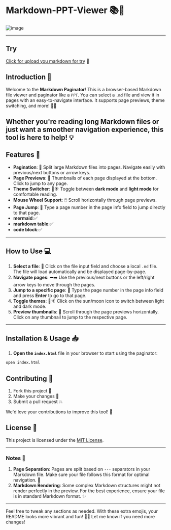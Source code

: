 

# Markdown-PPT-Viewer 📚📄

![image](https://github.com/user-attachments/assets/77d97dec-89d7-467f-bf81-ee0234eb37cc)


---

## Try
 [Click for upload you markdown for try](https://swq123459.github.io/markdown-ppt-viewer/) 🤖


## Introduction 🌟

Welcome to the **Markdown Paginator**! This is a browser-based Markdown file viewer and paginator like a `PPT`. You can select a `.md` file and view it in pages with an easy-to-navigate interface. It supports page previews, theme switching, and more! 🌙🌞

Whether you're reading long Markdown files or just want a smoother navigation experience, this tool is here to help! 💡
---

## Features 🚀

- **Pagination**: 📄 Split large Markdown files into pages. Navigate easily with previous/next buttons or arrow keys.
- **Page Previews**: 👀 Thumbnails of each page displayed at the bottom. Click to jump to any page.
- **Theme Switcher**: 🌙☀️ Toggle between **dark mode** and **light mode** for comfortable reading.
- **Mouse Wheel Support**: 🖱️ Scroll horizontally through page previews.
- **Page Jump**: 🔢 Type a page number in the page info field to jump directly to that page.
- **mermaid**:✅
- **markdown table**:✅
- **code block**:✅
---

## How to Use 💻

1. **Select a file**: 📂 Click on the file input field and choose a local `.md` file. The file will load automatically and be displayed page-by-page.
2. **Navigate pages**: ⬅️➡️ Use the previous/next buttons or the left/right arrow keys to move through the pages.
3. **Jump to a specific page**: 🔀 Type the page number in the page info field and press **Enter** to go to that page.
4. **Toggle themes**: 🌙☀️ Click on the sun/moon icon to switch between light and dark mode.
5. **Preview thumbnails**: 📸 Scroll through the page previews horizontally. Click on any thumbnail to jump to the respective page.

---

## Installation & Usage 📥



1. **Open the `index.html`** file in your browser to start using the paginator:

```bash
open index.html
```




## Contributing 🤝

1. Fork this project 🍴
2. Make your changes 🔧
3. Submit a pull request 💥

We'd love your contributions to improve this tool! 💖

## License 📝

This project is licensed under the [MIT License](LICENSE).

---

### Notes 📜

1. **Page Separation**: Pages are split based on `---` separators in your Markdown file. Make sure your file follows this format for optimal navigation. 📑
2. **Markdown Rendering**: Some complex Markdown structures might not render perfectly in the preview. For the best experience, ensure your file is in standard Markdown format. ✨

---

Feel free to tweak any sections as needed. With these extra emojis, your README looks more vibrant and fun! 🌈🎉 Let me know if you need more changes!
